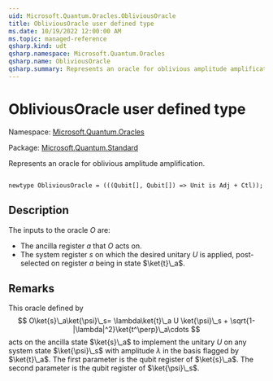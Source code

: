 ```yaml
---
uid: Microsoft.Quantum.Oracles.ObliviousOracle
title: ObliviousOracle user defined type
ms.date: 10/19/2022 12:00:00 AM
ms.topic: managed-reference
qsharp.kind: udt
qsharp.namespace: Microsoft.Quantum.Oracles
qsharp.name: ObliviousOracle
qsharp.summary: Represents an oracle for oblivious amplitude amplification.
---
```


# ObliviousOracle user defined type

Namespace: [Microsoft.Quantum.Oracles](xref:Microsoft.Quantum.Oracles)

Package: [Microsoft.Quantum.Standard](https://nuget.org/packages/Microsoft.Quantum.Standard)


Represents an oracle for oblivious amplitude amplification.

```qsharp

newtype ObliviousOracle = (((Qubit[], Qubit[]) => Unit is Adj + Ctl));
```



## Description

The inputs to the oracle $O$ are:- The ancilla register $a$ that $O$ acts on.- The system register $s$ on which the desired unitary $U$ is applied, post-selected on register $a$ being in state $\ket{t}\_a$.

## Remarks

This oracle defined by$$O\ket{s}\_a\ket{\psi}\_s= \lambda\ket{t}\_a U \ket{\psi}\_s + \sqrt{1-|\lambda|^2}\ket{t^\perp}\_a\cdots$$acts on the ancilla state $\ket{s}\_a$ to implement the unitary $U$ on any system state $\ket{\psi}\_s$ with amplitude $\lambda$ in the basis flagged by $\ket{t}\_a$.The first parameter is the qubit register of $\ket{s}\_a$. The second parameter is the qubit register of $\ket{\psi}\_s$.
